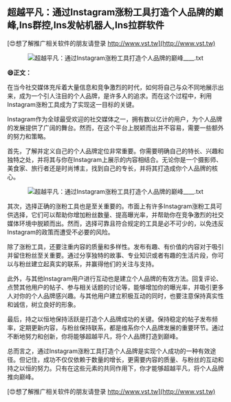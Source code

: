 ## **超越平凡：通过Instagram涨粉工具打造个人品牌的巅峰,Ins群控,Ins发帖机器人,Ins拉群软件**

[😍想了解推广相关软件的朋友请登录 http://www.vst.tw](http://www.vst.tw)

 <center><img src="https://vst.tw/MP4/tuiguang/png/3.png" alt="超越平凡：通过Instagram涨粉工具打造个人品牌的巅峰____.txt"></center>

**😄正文：**

在当今社交媒体充斥着大量信息和竞争激烈的时代，如何将自己与众不同地展示出来，成为一个引人注目的个人品牌，是许多人的追求。而在这个过程中，利用Instagram涨粉工具成为了实现这一目标的关键。

Instagram作为全球最受欢迎的社交媒体之一，拥有数以亿计的用户，为个人品牌的发展提供了广阔的舞台。然而，在这个平台上脱颖而出并不容易，需要一些额外的努力和策略。

首先，了解并定义自己的个人品牌定位非常重要。你需要明确自己的特长、兴趣和独特之处，并将其与你在Instagram上展示的内容相结合。无论你是一个摄影师、美食家、旅行者还是时尚博主，找到自己的专长，并将其打造成你个人品牌的核心。

 <center><img src="https://vst.tw/MP4/tuiguang/png/5.png" alt="超越平凡：通过Instagram涨粉工具打造个人品牌的巅峰____.txt"></center>

其次，选择正确的涨粉工具也是至关重要的。市面上有许多Instagram涨粉工具可供选择，它们可以帮助你增加粉丝数量、提高曝光率，并帮助你在竞争激烈的社交媒体环境中脱颖而出。然而，选择可靠且符合规定的工具是必不可少的，以免违反Instagram的政策而遭受不必要的风险。

除了涨粉工具，还要注重内容的质量和多样性。发布有趣、有价值的内容对于吸引并留住粉丝至关重要。通过分享独特的故事、专业知识或者有趣的生活片段，你可以与粉丝建立起真实的联系，并赢得他们的关注与支持。

此外，与其他Instagram用户进行互动也是建立个人品牌的有效方法。回复评论、点赞其他用户的帖子、参与相关话题的讨论等，能够增加你的曝光率，并吸引更多人对你的个人品牌感兴趣。与其他用户建立积极互动的同时，也要注意保持真实性和诚信，树立良好的形象。

最后，持之以恒地保持活跃是打造个人品牌成功的关键。保持稳定的帖子发布频率，定期更新内容，与粉丝保持联系，都是维系你个人品牌发展的重要环节。通过不断地努力和创新，你将能够超越平凡，将个人品牌打造到巅峰。

总而言之，通过Instagram涨粉工具打造个人品牌是实现个人成功的一种有效途径。但记住，成功不仅仅依赖于数量的增长，更需要内容的质量、与粉丝的互动和持之以恒的努力。只有在这些元素的共同作用下，你才能够超越平凡，将个人品牌推向巅峰。

[😍想了解推广相关软件的朋友请登录 http://www.vst.tw](http://www.vst.tw)



